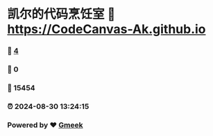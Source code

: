 # 凯尔的代码烹饪室 :link: https://CodeCanvas-Ak.github.io 
### :page_facing_up: [4](https://CodeCanvas-Ak.github.io/tag.html) 
### :speech_balloon: 0 
### :hibiscus: 15454 
### :alarm_clock: 2024-08-30 13:24:15 
### Powered by :heart: [Gmeek](https://github.com/Meekdai/Gmeek)
